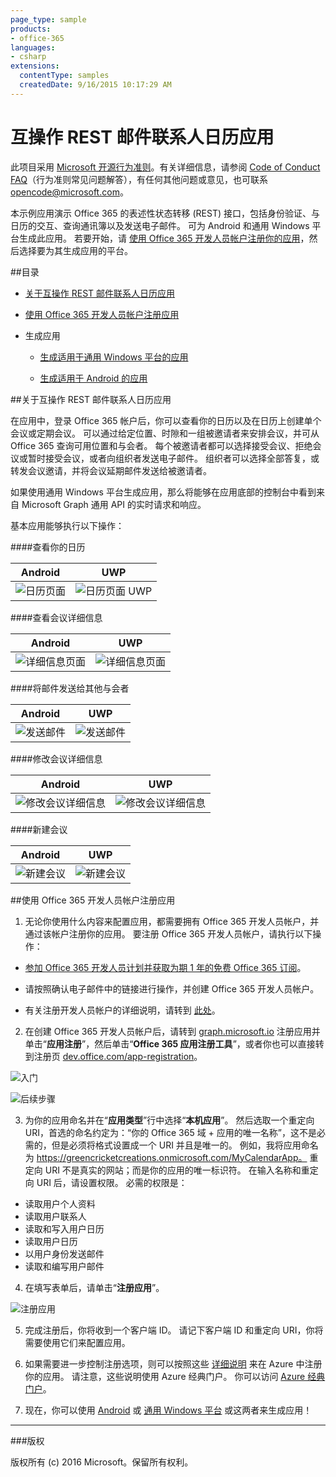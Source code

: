 ```yaml
---
page_type: sample
products:
- office-365
languages:
- csharp
extensions:
  contentType: samples
  createdDate: 9/16/2015 10:17:29 AM
---
```

# 互操作 REST 邮件联系人日历应用

此项目采用 [Microsoft 开源行为准则](https://opensource.microsoft.com/codeofconduct/)。有关详细信息，请参阅 [Code of Conduct FAQ](https://opensource.microsoft.com/codeofconduct/faq/)（行为准则常见问题解答），有任何其他问题或意见，也可联系 [opencode@microsoft.com](mailto:opencode@microsoft.com)。

本示例应用演示 Office 365 的表述性状态转移 (REST) 接口，包括身份验证、与日历的交互、查询通讯簿以及发送电子邮件。 可为 Android 和通用 Windows 平台生成此应用。 若要开始，请 [使用 Office 365 开发人员帐户注册你的应用](#使用-office-365-开发人员帐户注册你的应用)，然后选择要为其生成应用的平台。 

##目录

* [关于互操作 REST 邮件联系人日历应用](#关于互操作-rest-邮件联系人日历应用)

* [使用 Office 365 开发人员帐户注册应用](#使用-office-365-开发人员帐户注册应用)

* 生成应用

  * [生成适用于通用 Windows 平台的应用](/UWP)
  
  * [生成适用于 Android 的应用](/Android)

##关于互操作 REST 邮件联系人日历应用

在应用中，登录 Office 365 帐户后，你可以查看你的日历以及在日历上创建单个会议或定期会议。 可以通过给定位置、时隙和一组被邀请者来安排会议，并可从 Office 365 查询可用位置和与会者。 每个被邀请者都可以选择接受会议、拒绝会议或暂时接受会议，或者向组织者发送电子邮件。 组织者可以选择全部答复，或转发会议邀请，并将会议延期邮件发送给被邀请者。

如果使用通用 Windows 平台生成应用，那么将能够在应用底部的控制台中看到来自 Microsoft Graph 通用 API 的实时请求和响应。

基本应用能够执行以下操作：

####查看你的日历

Android | UWP
--- | ---
![日历页面](../img/app-calendar.jpg) | ![日历页面 UWP](../img/app-calendar-uwp.jpg)

####查看会议详细信息

Android | UWP
--- | ---
![详细信息页面](../img/app-meeting-details.jpg) | ![详细信息页面](../img/app-meeting-details-uwp.jpg)

####将邮件发送给其他与会者

Android | UWP
--- | ---
![发送邮件](../img/app-reply-all.jpg) | ![发送邮件](../img/app-reply-all-UWP.jpg)

####修改会议详细信息

Android | UWP
--- | ---
![修改会议详细信息](../img/app-modify-meeting.jpg) | ![修改会议详细信息](../img/app-modify-meeting-UWP.jpg)

####新建会议

Android | UWP
--- | ---
![新建会议](../img/app-create-meeting.jpg) | ![新建会议](../img/app-create-meeting-uwp.jpg)

##使用 Office 365 开发人员帐户注册应用

1. 无论你使用什么内容来配置应用，都需要拥有 Office 365 开发人员帐户，并通过该帐户注册你的应用。 要注册 Office 365 开发人员帐户，请执行以下操作：

  * [参加 Office 365 开发人员计划并获取为期 1 年的免费 Office 365 订阅](https://aka.ms/devprogramsignup)。

  * 请按照确认电子邮件中的链接进行操作，并创建 Office 365 开发人员帐户。

  * 有关注册开发人员帐户的详细说明，请转到 [此处](https://msdn.microsoft.com/en-us/library/office/fp179924.aspx#o365_signup)。

2. 在创建 Office 365 开发人员帐户后，请转到 [graph.microsoft.io](http://graph.microsoft.io/en-us/) 注册应用并单击“**应用注册**”，然后单击“**Office 365 应用注册工具**”，或者你也可以直接转到注册页 [dev.office.com/app-registration](http://dev.office.com/app-registration)。

  ![入门](../img/ms-graph-get-started.jpg) 

  ![后续步骤](../img/ms-graph-get-started-2.jpg)

3. 为你的应用命名并在“**应用类型**”行中选择“**本机应用**”。 然后选取一个重定向 URI，首选的命名约定为：“你的 Office 365 域 + 应用的唯一名称”，这不是必需的，但是必须将格式设置成一个 URI 并且是唯一的。 例如，我将应用命名为 https://greencricketcreations.onmicrosoft.com/MyCalendarApp。 重定向 URI 不是真实的网站；而是你的应用的唯一标识符。 在输入名称和重定向 URI 后，请设置权限。 必需的权限是：

  * 读取用户个人资料
  * 读取用户联系人
  * 读取和写入用户日历
  * 读取用户日历
  * 以用户身份发送邮件
  * 读取和编写用户邮件

4. 在填写表单后，请单击“**注册应用**”。

  ![注册应用](../img/ms-graph-get-started-3.jpg)

5. 完成注册后，你将收到一个客户端 ID。 请记下客户端 ID 和重定向 URI，你将需要使用它们来配置应用。

6. 如果需要进一步控制注册选项，则可以按照这些 [详细说明](https://github.com/jasonjoh/office365-azure-guides/blob/master/RegisterAnAppInAzure.md) 来在 Azure 中注册你的应用。 请注意，这些说明使用 Azure 经典门户。 你可以访问 [Azure 经典门户](https://manage.windowsazure.com/)。

7. 现在，你可以使用 [Android](/Android) 或 [通用 Windows 平台](/UWP) 或这两者来生成应用！

---

###版权

版权所有 (c) 2016 Microsoft。保留所有权利。